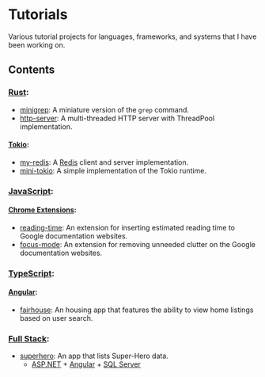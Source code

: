 # Tutorials

Various tutorial projects for languages, frameworks, and systems that I have been working on.

## Contents

### [Rust](https://www.rust-lang.org/):

- [minigrep](./rust/minigrep/): A miniature version of the `grep` command.
- [http-server](./rust/http-server/): A multi-threaded HTTP server with ThreadPool implementation.

#### [Tokio](https://tokio.rs/):

- [my-redis](./rust/tokio/my-redis/): A [Redis](https://redis.io/) client and server implementation.
- [mini-tokio](./rust/tokio/mini-tokio/): A simple implementation of the Tokio runtime.

### [JavaScript](https://www.ecma-international.org/publications-and-standards/standards/ecma-262/):

#### [Chrome Extensions](https://developer.chrome.com/docs/extensions/):

- [reading-time](./javascript/chrome-extension/reading-time/): An extension for inserting estimated reading time to Google documentation websites.
- [focus-mode](./javascript/chrome-extension/focus-mode/): An extension for removing unneeded clutter on the Google documentation websites.

### [TypeScript](https://www.typescriptlang.org/):

#### [Angular](https://angular.io/):

- [fairhouse](./typescript/angular/fairhouse/): An housing app that features the ability to view home listings based on user search.

### [Full Stack](https://www.coursera.org/articles/full-stack-developer):

- [superhero](./full-stack/superhero/): An app that lists Super-Hero data.
  - [ASP.NET](https://dotnet.microsoft.com/en-us/apps/aspnet) + [Angular](https://angular.io/) + [SQL Server](https://www.microsoft.com/en-us/sql-server/)
